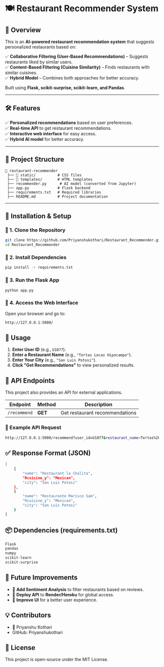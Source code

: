# 🍽️ Restaurant Recommender System

## 📌 Overview
This is an **AI-powered restaurant recommendation system** that suggests personalized restaurants based on:

✅ **Collaborative Filtering (User-Based Recommendations)** – Suggests restaurants liked by similar users.  
✅ **Content-Based Filtering (Cuisine Similarity)** – Finds restaurants with similar cuisines.  
✅ **Hybrid Model** – Combines both approaches for better accuracy.  

Built using **Flask, scikit-surprise, scikit-learn, and Pandas**.  

---

## 🛠️ Features
✅ **Personalized recommendations** based on user preferences.  
✅ **Real-time API** to get restaurant recommendations.  
✅ **Interactive web interface** for easy access.  
✅ **Hybrid AI model** for better accuracy.  

---

## 📂 Project Structure

    📂 restaurant-recommender
     ├── 📂 static/          # CSS files
     ├── 📂 templates/       # HTML templates
     ├── recommender.py      # AI model (converted from Jupyter)
     ├── app.py             # Flask backend
     ├── requirements.txt   # Required libraries
     ├── README.md          # Project documentation


---

## 🚀 Installation & Setup

### 🔹 1. Clone the Repository
```bash
git clone https://github.com/Priyanshukothari/Restaurant_Recommender.git
cd Restaurant_Recommender

```
### 🔹 2. Install Dependencies
```bash
pip install -r requirements.txt

```
### 🔹 3. Run the Flask App
```bash
python app.py
```
### 🔹 4. Access the Web Interface
Open your browser and go to:
```bash
http://127.0.0.1:5000/
```
## 📌 Usage
1. **Enter User ID** (e.g., `U1077`).  
2. **Enter a Restaurant Name** (e.g., `"Tortas Locas Hipocampo"`).  
3. **Enter Your City** (e.g., `"San Luis Potosi"`).  
4. **Click "Get Recommendations"** to view personalized results. 

## 🌟 API Endpoints
This project also provides an API for external applications.

| **Endpoint**   | **Method** | **Description** |
|---------------|------------|----------------|
| `/recommend`  | **GET**    | Get restaurant recommendations |
### 🔹 Example API Request
```bash
http://127.0.0.1:5000/recommend?user_id=U1077&restaurant_name=Tortas%20Locas%20Hipocampo&user_city=San%20Luis%20Potosi
```

## ✅ Response Format (JSON)
```bash
[
    {
        "name": "Restaurant la Chalita",
        "Rcuisine_y": "Mexican",
        "city": "San Luis Potosi"
    },
    {
        "name": "Restaurante Marisco Sam",
        "Rcuisine_y": "Mexican",
        "city": "San Luis Potosi"
    }
]
```

## 📦 Dependencies (requirements.txt)
```bash
Flask
pandas
numpy
scikit-learn
scikit-surprise
```

## 📌 Future Improvements
- 🚀 **Add Sentiment Analysis** to filter restaurants based on reviews.  
- 🚀 **Deploy API** to **Render/Heroku** for global access.  
- 🚀 **Improve UI** for a better user experience. 

## 💡 Contributors
- 👤 Priyanshu Kothari
- GitHub: Priyanshukothari

## 📜 License
This project is open-source under the MIT License.

